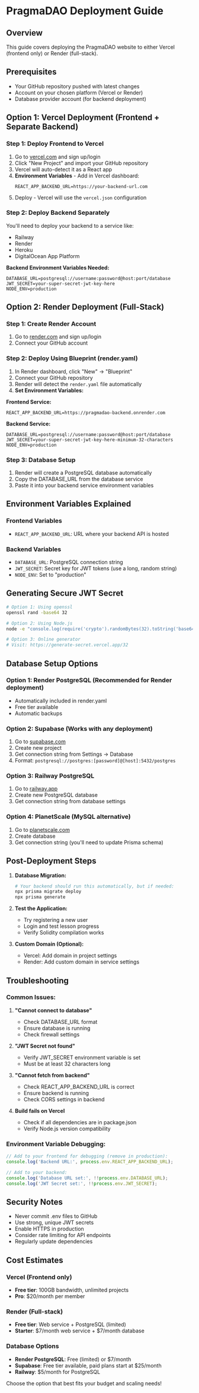 # PragmaDAO Deployment Guide

## Overview
This guide covers deploying the PragmaDAO website to either Vercel (frontend only) or Render (full-stack).

## Prerequisites
- Your GitHub repository pushed with latest changes
- Account on your chosen platform (Vercel or Render)
- Database provider account (for backend deployment)

## Option 1: Vercel Deployment (Frontend + Separate Backend)

### Step 1: Deploy Frontend to Vercel
1. Go to [vercel.com](https://vercel.com) and sign up/login
2. Click "New Project" and import your GitHub repository
3. Vercel will auto-detect it as a React app
4. **Environment Variables** - Add in Vercel dashboard:
   ```
   REACT_APP_BACKEND_URL=https://your-backend-url.com
   ```
5. Deploy - Vercel will use the `vercel.json` configuration

### Step 2: Deploy Backend Separately
You'll need to deploy your backend to a service like:
- Railway
- Render
- Heroku
- DigitalOcean App Platform

**Backend Environment Variables Needed:**
```
DATABASE_URL=postgresql://username:password@host:port/database
JWT_SECRET=your-super-secret-jwt-key-here
NODE_ENV=production
```

## Option 2: Render Deployment (Full-Stack)

### Step 1: Create Render Account
1. Go to [render.com](https://render.com) and sign up/login
2. Connect your GitHub account

### Step 2: Deploy Using Blueprint (render.yaml)
1. In Render dashboard, click "New" → "Blueprint"
2. Connect your GitHub repository
3. Render will detect the `render.yaml` file automatically
4. **Set Environment Variables:**

**Frontend Service:**
```
REACT_APP_BACKEND_URL=https://pragmadao-backend.onrender.com
```

**Backend Service:**
```
DATABASE_URL=postgresql://username:password@host:port/database
JWT_SECRET=your-super-secret-jwt-key-here-minimum-32-characters
NODE_ENV=production
```

### Step 3: Database Setup
1. Render will create a PostgreSQL database automatically
2. Copy the DATABASE_URL from the database service
3. Paste it into your backend service environment variables

## Environment Variables Explained

### Frontend Variables
- `REACT_APP_BACKEND_URL`: URL where your backend API is hosted

### Backend Variables
- `DATABASE_URL`: PostgreSQL connection string
- `JWT_SECRET`: Secret key for JWT tokens (use a long, random string)
- `NODE_ENV`: Set to "production"

## Generating Secure JWT Secret
```bash
# Option 1: Using openssl
openssl rand -base64 32

# Option 2: Using Node.js
node -e "console.log(require('crypto').randomBytes(32).toString('base64'))"

# Option 3: Online generator
# Visit: https://generate-secret.vercel.app/32
```

## Database Setup Options

### Option 1: Render PostgreSQL (Recommended for Render deployment)
- Automatically included in render.yaml
- Free tier available
- Automatic backups

### Option 2: Supabase (Works with any deployment)
1. Go to [supabase.com](https://supabase.com)
2. Create new project
3. Get connection string from Settings → Database
4. Format: `postgresql://postgres:[password]@[host]:5432/postgres`

### Option 3: Railway PostgreSQL
1. Go to [railway.app](https://railway.app)
2. Create new PostgreSQL database
3. Get connection string from database settings

### Option 4: PlanetScale (MySQL alternative)
1. Go to [planetscale.com](https://planetscale.com)
2. Create database
3. Get connection string (you'll need to update Prisma schema)

## Post-Deployment Steps

1. **Database Migration:**
   ```bash
   # Your backend should run this automatically, but if needed:
   npx prisma migrate deploy
   npx prisma generate
   ```

2. **Test the Application:**
   - Try registering a new user
   - Login and test lesson progress
   - Verify Solidity compilation works

3. **Custom Domain (Optional):**
   - Vercel: Add domain in project settings
   - Render: Add custom domain in service settings

## Troubleshooting

### Common Issues:

1. **"Cannot connect to database"**
   - Check DATABASE_URL format
   - Ensure database is running
   - Check firewall settings

2. **"JWT Secret not found"**
   - Verify JWT_SECRET environment variable is set
   - Must be at least 32 characters long

3. **"Cannot fetch from backend"**
   - Check REACT_APP_BACKEND_URL is correct
   - Ensure backend is running
   - Check CORS settings in backend

4. **Build fails on Vercel**
   - Check if all dependencies are in package.json
   - Verify Node.js version compatibility

### Environment Variable Debugging:
```javascript
// Add to your frontend for debugging (remove in production):
console.log('Backend URL:', process.env.REACT_APP_BACKEND_URL);

// Add to your backend:
console.log('Database URL set:', !!process.env.DATABASE_URL);
console.log('JWT Secret set:', !!process.env.JWT_SECRET);
```

## Security Notes

- Never commit .env files to GitHub
- Use strong, unique JWT secrets
- Enable HTTPS in production
- Consider rate limiting for API endpoints
- Regularly update dependencies

## Cost Estimates

### Vercel (Frontend only)
- **Free tier**: 100GB bandwidth, unlimited projects
- **Pro**: $20/month per member

### Render (Full-stack)
- **Free tier**: Web service + PostgreSQL (limited)
- **Starter**: $7/month web service + $7/month database

### Database Options
- **Render PostgreSQL**: Free (limited) or $7/month
- **Supabase**: Free tier available, paid plans start at $25/month
- **Railway**: $5/month for PostgreSQL

Choose the option that best fits your budget and scaling needs!